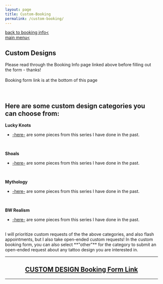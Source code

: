 ```yaml
---
layout: page
title: Custom-Booking
permalink: /custom-booking/
---
```

<a href="/booking-info">back to booking info< </a>  
<a href="/">main menu< </a>
<br>

## Custom Designs  
  
Please read through the Booking Info page linked above before filling out the form - thanks!  
<br>
Booking form link is at the bottom of this page  
<br>
<br>
## Here are some custom design categories you can choose from:  

**Lucky Knots**  
* <a href="/lucky-knots">-here-</a> are some pieces from this series I have done in the past.  
<br>

**Shoals**  
* <a href="/shoals">-here-</a> are some pieces from this series I have done in the past.  
<br>

**Mythology**  
* <a href="/mythology">-here-</a> are some pieces from this series I have done in the past.  
<br>

**BW Realism**  
* <a href="/bw-realism">-here-</a> are some pieces from this series I have done in the past.  

<br>
I will prioritize custom requests of the the above categories, and also flash appointments, but I also take open-ended custom requests!  
In the custom booking form, you can also select **"other"** for the category to submit an open-ended request about any tattoo design you are interested in.  

---
## <center> <a href="https://form.jotform.com/213116766264254">CUSTOM DESIGN Booking Form Link</a> </center>  
---



<!-- I will be accepting some custom requests whenever I have the capacity to.  Please email me at onion.ttt@gmail.com if you are interested in a custom design : )  
<br>
**Some things I would extra love to work on:** flowers! plants! mythology! birds! human figures!  
Some things I probably won't do: tigers, snakes with lots of individual scales  
<br>
Please put “Custom Tattoo Request” in the email subject line.  
<br>
In your email, let me know:  
<br>
- Details about the design you’d want  
- Style  
- BW or color  
- Size in inches (please check with a physical ruler rather than eyeballing it)  
- Placement  
- Any reference images.  
- Are you local to NYC or coming from out of town? (this does not affect your booking, it is useful information to me when dealing with rescheduling and such)
<br>


I will let you know if I’m down to do the project with you, along with price quote and scheduling link. 

Custom designs are available to view at the time of the appointment - happy to make any desired adjustments at that time.  

I am intentionally going to be going through and responding to custom requests slower so as to not burn out on administrative work as I have in the past, so if you must know by a specific date please put that in the email. It may generally take me up to a few weeks to get back to you. (to be totally honest, sometimes a month or two)

Thanks for your interest in working with me! : ) -->

